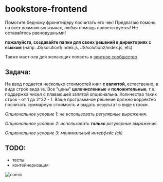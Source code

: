 # bookstore-frontend

Помогите бедному фронетндеру посчитать его чек!
Предлагаю помочь на всех возможных языках, любая помощь приветствуется! Не оставайтесь равнодушными!

**пожалуйста, создавайте папки для своих решений в директориях с языком**
(напр. JS/solution1/index.js, JS/solution2/index.js, etc)

Также маст-хев для желающих попасть в [элитное сообщество](https://t.me/itkpi_flood).

## Задача:
На ввод подается несколько стоимостей книг **с валютой**, естественно, в виде строк вида `9$`. Все "цены" **целочисленные** и **положительные**, т.е. поддержка чисел с плавающей запятой опциональна. Количество таких строк - от 1 до 2^32 - 1. Ваше программное решение должно корректно посчитать суммарную стоимость и выдать результат в виде строки. 

*Опциональное условие 1: не использовать регулярные выражения.* 

*Опциональное условие 2: использовать **только** регулярные выражения.*

*Опциональное условие 3: минимальный интерфейс (cli)*

## TODO:
- тесты
- контейнеризация

![comic](/bookstore.jpg)
